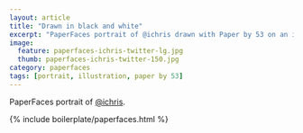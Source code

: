 ```yaml
---
layout: article
title: "Drawn in black and white"
excerpt: "PaperFaces portrait of @ichris drawn with Paper by 53 on an iPad."
image: 
  feature: paperfaces-ichris-twitter-lg.jpg
  thumb: paperfaces-ichris-twitter-150.jpg
category: paperfaces
tags: [portrait, illustration, paper by 53]
---
```


PaperFaces portrait of [@ichris](http://twitter.com/ichris).

{% include boilerplate/paperfaces.html %}